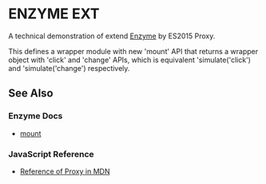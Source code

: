 # ENZYME EXT

A technical demonstration of extend [Enzyme](https://github.com/airbnb/enzyme) by ES2015 Proxy.

This defines a wrapper module with new 'mount' API
that returns a wrapper object with 'click' and 'change' APIs,
which is equivalent 'simulate('click') and 'simulate('change') respectively.

## See Also 

### Enzyme Docs

* [mount](https://github.com/airbnb/enzyme/blob/master/docs/api/mount.md)

### JavaScript Reference

* [Reference of Proxy in MDN](https://developer.mozilla.org/ja/docs/Web/JavaScript/Reference/Global_Objects/Proxy)
